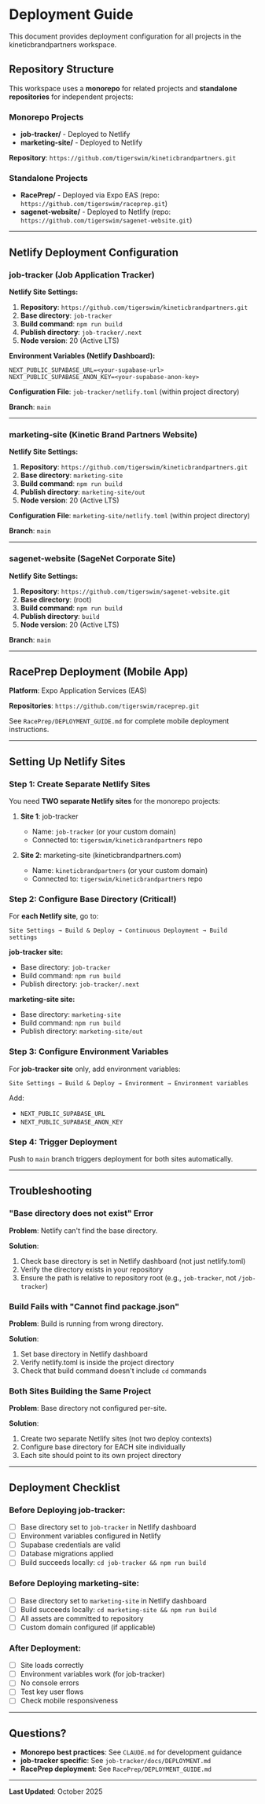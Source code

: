 # Deployment Guide

This document provides deployment configuration for all projects in the kineticbrandpartners workspace.

## Repository Structure

This workspace uses a **monorepo** for related projects and **standalone repositories** for independent projects:

### Monorepo Projects
- **job-tracker/** - Deployed to Netlify
- **marketing-site/** - Deployed to Netlify

**Repository**: `https://github.com/tigerswim/kineticbrandpartners.git`

### Standalone Projects
- **RacePrep/** - Deployed via Expo EAS (repo: `https://github.com/tigerswim/raceprep.git`)
- **sagenet-website/** - Deployed to Netlify (repo: `https://github.com/tigerswim/sagenet-website.git`)

---

## Netlify Deployment Configuration

### job-tracker (Job Application Tracker)

**Netlify Site Settings:**
1. **Repository**: `https://github.com/tigerswim/kineticbrandpartners.git`
2. **Base directory**: `job-tracker`
3. **Build command**: `npm run build`
4. **Publish directory**: `job-tracker/.next`
5. **Node version**: 20 (Active LTS)

**Environment Variables (Netlify Dashboard):**
```
NEXT_PUBLIC_SUPABASE_URL=<your-supabase-url>
NEXT_PUBLIC_SUPABASE_ANON_KEY=<your-supabase-anon-key>
```

**Configuration File**: `job-tracker/netlify.toml` (within project directory)

**Branch**: `main`

---

### marketing-site (Kinetic Brand Partners Website)

**Netlify Site Settings:**
1. **Repository**: `https://github.com/tigerswim/kineticbrandpartners.git`
2. **Base directory**: `marketing-site`
3. **Build command**: `npm run build`
4. **Publish directory**: `marketing-site/out`
5. **Node version**: 20 (Active LTS)

**Configuration File**: `marketing-site/netlify.toml` (within project directory)

**Branch**: `main`

---

### sagenet-website (SageNet Corporate Site)

**Netlify Site Settings:**
1. **Repository**: `https://github.com/tigerswim/sagenet-website.git`
2. **Base directory**: (root)
3. **Build command**: `npm run build`
4. **Publish directory**: `build`
5. **Node version**: 20 (Active LTS)

**Branch**: `main`

---

## RacePrep Deployment (Mobile App)

**Platform**: Expo Application Services (EAS)

**Repositories**: `https://github.com/tigerswim/raceprep.git`

See `RacePrep/DEPLOYMENT_GUIDE.md` for complete mobile deployment instructions.

---

## Setting Up Netlify Sites

### Step 1: Create Separate Netlify Sites

You need **TWO separate Netlify sites** for the monorepo projects:

1. **Site 1**: job-tracker
   - Name: `job-tracker` (or your custom domain)
   - Connected to: `tigerswim/kineticbrandpartners` repo

2. **Site 2**: marketing-site (kineticbrandpartners.com)
   - Name: `kineticbrandpartners` (or your custom domain)
   - Connected to: `tigerswim/kineticbrandpartners` repo

### Step 2: Configure Base Directory (Critical!)

For **each Netlify site**, go to:

```
Site Settings → Build & Deploy → Continuous Deployment → Build settings
```

**job-tracker site:**
- Base directory: `job-tracker`
- Build command: `npm run build`
- Publish directory: `job-tracker/.next`

**marketing-site site:**
- Base directory: `marketing-site`
- Build command: `npm run build`
- Publish directory: `marketing-site/out`

### Step 3: Configure Environment Variables

For **job-tracker site** only, add environment variables:

```
Site Settings → Build & Deploy → Environment → Environment variables
```

Add:
- `NEXT_PUBLIC_SUPABASE_URL`
- `NEXT_PUBLIC_SUPABASE_ANON_KEY`

### Step 4: Trigger Deployment

Push to `main` branch triggers deployment for both sites automatically.

---

## Troubleshooting

### "Base directory does not exist" Error

**Problem**: Netlify can't find the base directory.

**Solution**:
1. Check base directory is set in Netlify dashboard (not just netlify.toml)
2. Verify the directory exists in your repository
3. Ensure the path is relative to repository root (e.g., `job-tracker`, not `/job-tracker`)

### Build Fails with "Cannot find package.json"

**Problem**: Build is running from wrong directory.

**Solution**:
1. Set base directory in Netlify dashboard
2. Verify netlify.toml is inside the project directory
3. Check that build command doesn't include `cd` commands

### Both Sites Building the Same Project

**Problem**: Base directory not configured per-site.

**Solution**:
1. Create two separate Netlify sites (not two deploy contexts)
2. Configure base directory for EACH site individually
3. Each site should point to its own project directory

---

## Deployment Checklist

### Before Deploying job-tracker:
- [ ] Base directory set to `job-tracker` in Netlify dashboard
- [ ] Environment variables configured in Netlify
- [ ] Supabase credentials are valid
- [ ] Database migrations applied
- [ ] Build succeeds locally: `cd job-tracker && npm run build`

### Before Deploying marketing-site:
- [ ] Base directory set to `marketing-site` in Netlify dashboard
- [ ] Build succeeds locally: `cd marketing-site && npm run build`
- [ ] All assets are committed to repository
- [ ] Custom domain configured (if applicable)

### After Deployment:
- [ ] Site loads correctly
- [ ] Environment variables work (for job-tracker)
- [ ] No console errors
- [ ] Test key user flows
- [ ] Check mobile responsiveness

---

## Questions?

- **Monorepo best practices**: See `CLAUDE.md` for development guidance
- **job-tracker specific**: See `job-tracker/docs/DEPLOYMENT.md`
- **RacePrep deployment**: See `RacePrep/DEPLOYMENT_GUIDE.md`

---

**Last Updated**: October 2025
